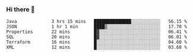 ### Hi there 👋


<!--START_SECTION:waka-->

```text
Java             3 hrs 15 mins   ██████████████░░░░░░░░░░░   56.15 %
JSON             1 hr 1 min      ████▒░░░░░░░░░░░░░░░░░░░░   17.70 %
Properties       22 mins         █▓░░░░░░░░░░░░░░░░░░░░░░░   06.41 %
SQL              20 mins         █▓░░░░░░░░░░░░░░░░░░░░░░░   06.01 %
Terraform        16 mins         █░░░░░░░░░░░░░░░░░░░░░░░░   04.60 %
XML              12 mins         █░░░░░░░░░░░░░░░░░░░░░░░░   03.68 %
```

<!--END_SECTION:waka-->

<!--
**ssrahul96/ssrahul96** is a ✨ _special_ ✨ repository because its `README.md` (this file) appears on your GitHub profile.

Here are some ideas to get you started:

- 🔭 I’m currently working on ...
- 🌱 I’m currently learning ...
- 👯 I’m looking to collaborate on ...
- 🤔 I’m looking for help with ...
- 💬 Ask me about ...
- 📫 How to reach me: ...
- 😄 Pronouns: ...
- ⚡ Fun fact: ...
-->
